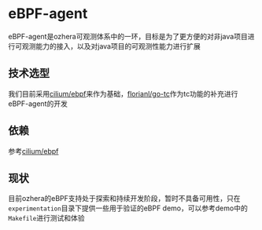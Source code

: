 # eBPF-agent

eBPF-agent是ozhera可观测体系中的一环，目标是为了更方便的对非java项目进行可观测能力的接入，以及对java项目的可观测性能力进行扩展

## 技术选型
我们目前采用[cilium/ebpf](https://github.com/cilium/ebpf)来作为基础，[florianl/go-tc](https://github.com/florianl/go-tc)作为tc功能的补充进行eBPF-agent的开发

## 依赖
参考[cilium/ebpf](https://github.com/cilium/ebpf/discussions?discussions_q=tc#requirements)

## 现状
目前ozhera的eBPF支持处于探索和持续开发阶段，暂时不具备可用性，只在`experimentation`目录下提供一些用于验证的eBPF demo，可以参考demo中的`Makefile`进行测试和体验